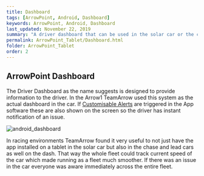 ```yaml
---
title: Dashboard
tags: [ArrowPoint, Android, Dashboard]
keywords: ArrowPoint, Android, Dashboard
last_updated: November 22, 2019
summary: "A driver dashboard that can be used in the solar car or the chase / lead cars to show all relevant information needed to drive and monitor the vehicle at a high level, including alerts"
permalink: ArrowPoint_Tablet/Dashboard.html
folder: ArrowPoint_Tablet
order: 2
---
```


## ArrowPoint Dashboard

The Driver Dashboard as the name suggests is designed to provide information to the driver. In the Arrow1 TeamArrow used this system as the actual dashboard in the car. If [Customisable Alerts](SystemDetails.html) are triggered in the App software these are also shown on the screen so the driver has instant notification of an issue.

![android_dashboard](../images/android_dashboard.png)

In racing environments TeamArrow found it very useful to not just have the app installed on a tablet in the solar car but also in the chase and lead cars as well on the dash. That way the whole fleet could track current speed of the car which made running as a fleet much smoother. If there was an issue in the car everyone was aware immediately across the entire fleet.
